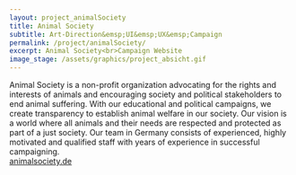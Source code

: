 ```yaml
---
layout: project_animalSociety
title: Animal Society
subtitle: Art-Direction&emsp;UI&emsp;UX&emsp;Campaign
permalink: /project/animalSociety/
excerpt: Animal Society<br>Campaign Website
image_stage: /assets/graphics/project_absicht.gif
---
```

Animal Society is a non-profit organization advocating for the rights and interests of animals and encouraging society and political stakeholders to end animal suffering. With our educational and political campaigns, we create transparency to establish animal welfare in our society. Our vision is a world where all animals and their needs are respected and protected as part of a just society. Our team in Germany consists of experienced, highly motivated and qualified staff with years of experience in successful campaigning.
<br>
<a href="https://animalsociety.de/">animalsociety.de</a>
